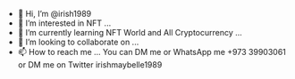 - 👋 Hi, I’m @irish1989
- 👀 I’m interested in NFT ...
- 🌱 I’m currently learning NFT World and All Cryptocurrency ...
- 💞️ I’m looking to collaborate on ...
- 📫 How to reach me ... You can DM me or WhatsApp me +973 39903061 or DM me on Twitter  irishmaybelle1989

<!---
irish1989/irish1989 is a ✨ special ✨ repository because its `README.md` (this file) appears on your GitHub profile.
You can click the Preview link to take a look at your changes.
---> 
